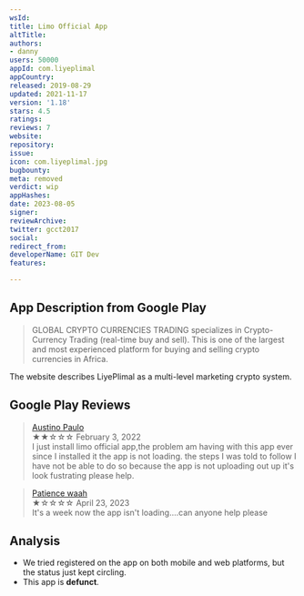 ```yaml
---
wsId: 
title: Limo Official App
altTitle: 
authors:
- danny
users: 50000
appId: com.liyeplimal
appCountry: 
released: 2019-08-29
updated: 2021-11-17
version: '1.18'
stars: 4.5
ratings: 
reviews: 7
website: 
repository: 
issue: 
icon: com.liyeplimal.jpg
bugbounty: 
meta: removed
verdict: wip
appHashes: 
date: 2023-08-05
signer: 
reviewArchive: 
twitter: gcct2017
social: 
redirect_from: 
developerName: GIT Dev
features: 

---
```


## App Description from Google Play

> GLOBAL CRYPTO CURRENCIES TRADING specializes in Crypto-Currency Trading (real-time buy and sell). This is one of the largest and most experienced platform for buying and selling crypto currencies in Africa.

The website describes LiyePlimal as a multi-level marketing crypto system.

## Google Play Reviews

> [Austino Paulo](https://play.google.com/store/apps/details?id=com.liyeplimal&gl=cm)<br>
  ★★☆☆☆ February 3, 2022 <br>
       I just install limo official app,the problem am having with this app ever since I installed it the app is not loading. the steps I was told to follow I have not be able to do so because the app is not uploading out up it's look fustrating please help.

> [Patience waah](https://play.google.com/store/apps/details?id=com.liyeplimal&gl=cm)<br>
  ★☆☆☆☆ April 23, 2023 <br>
       It's a week now the app isn't loading....can anyone help please

## Analysis

- We tried registered on the app on both mobile and web platforms, but the status just kept circling. 
- This app is **defunct**.